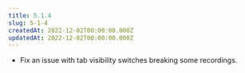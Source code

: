 ```yaml
---
title: 5.1.4
slug: 5-1-4
createdAt: 2022-12-02T00:00:00.000Z
updatedAt: 2022-12-02T00:00:00.000Z
---
```


- Fix an issue with tab visibility switches breaking some recordings.

